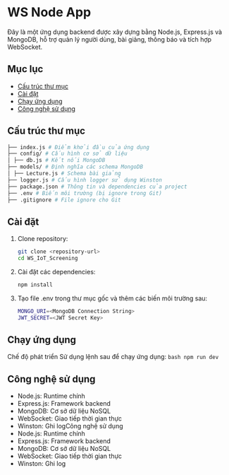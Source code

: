 # WS Node App

Đây là một ứng dụng backend được xây dựng bằng Node.js, Express.js và MongoDB, hỗ trợ quản lý người dùng, bài giảng, thông báo và tích hợp WebSocket.

## Mục lục
- [Cấu trúc thư mục](#cấu-trúc-thư-mục)
- [Cài đặt](#cài-đặt)
- [Chạy ứng dụng](#chạy-ứng-dụng)
- [Công nghệ sử dụng](#công-nghệ-sử-dụng)

## Cấu trúc thư mục
```sh
├── index.js # Điểm khởi đầu của ứng dụng 
├── config/ # Cấu hình cơ sở dữ liệu
│ ├── db.js # Kết nối MongoDB 
├── models/ # Định nghĩa các schema MongoDB 
│ ├── Lecture.js # Schema bài giảng 
├── logger.js # Cấu hình logger sử dụng Winston
├── package.json # Thông tin và dependencies của project
├── .env # Biến môi trường (bị ignore trong Git)
├── .gitignore # File ignore cho Git
```
## Cài đặt
1. Clone repository:
   ```bash
   git clone <repository-url>
   cd WS_IoT_Screening
   ```
2. Cài đặt các dependencies:     
    ```bash
    npm install
    ```
3. Tạo file .env trong thư mục gốc và thêm các biến môi trường sau:
    ```bash
    MONGO_URI=<MongoDB Connection String>
    JWT_SECRET=<JWT Secret Key>
    ```
## Chạy ứng dụng
Chế độ phát triển
Sử dụng lệnh sau để chạy ứng dụng:
    ```bash
    npm run dev
    ```
## Công nghệ sử dụng
- Node.js: Runtime chính
- Express.js: Framework backend
- MongoDB: Cơ sở dữ liệu NoSQL
- WebSocket: Giao tiếp thời gian thực
- Winston: Ghi logCông nghệ sử dụng
- Node.js: Runtime chính
- Express.js: Framework backend
- MongoDB: Cơ sở dữ liệu NoSQL
- WebSocket: Giao tiếp thời gian thực
- Winston: Ghi log